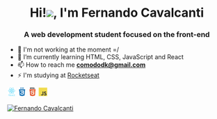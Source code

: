 <h1 align="center">Hi!<img src="https://raw.githubusercontent.com/kaueMarques/kaueMarques/master/hi.gif" width="30px">, I'm Fernando Cavalcanti</h1>
<h3 align="center">A web development student focused on the front-end</h3>



- 🔭 I'm not working at the moment =/
- 🌱 I’m currently learning HTML, CSS, JavaScript and React
- 📫 How to reach me **comododk@gmail.com**
- ⚡ I'm studying at [Rocketseat](https://app.rocketseat.com.br/me/dkzord)



<p align="left">
<img src="https://raw.githubusercontent.com/devicons/devicon/master/icons/react/react-original-wordmark.svg" alt="react" width="20" height="20"/>
<img src="https://raw.githubusercontent.com/devicons/devicon/master/icons/css3/css3-plain-wordmark.svg" alt="css3"  width="20" height="20"/>
<img src="https://raw.githubusercontent.com/devicons/devicon/master/icons/html5/html5-original-wordmark.svg" alt="html5"  width="20" height="20"/>
<img src="https://raw.githubusercontent.com/devicons/devicon/master/icons/javascript/javascript-original.svg" alt="javascript" width="20" height="20"/>
</p>

<a href="https://www.linkedin.com/in/dkzord/" target="blank"><img align="center" src="https://cdn.jsdelivr.net/npm/simple-icons@3.0.1/icons/linkedin.svg" alt="Fernando Cavalcanti" height="20" width="20" /></a>
